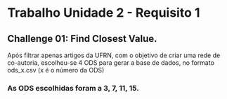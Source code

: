 # Trabalho Unidade 2 - Requisito 1

## Challenge 01: Find Closest Value.
Após filtrar apenas artigos da UFRN, com o objetivo de criar uma rede de co-autoria, escolheu-se 4 ODS para gerar a base de dados, no formato ods_x.csv (x é o número da ODS)

### As ODS escolhidas foram a 3, 7, 11, 15.
